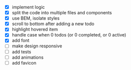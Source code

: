 - [x] implement logic
- [x] split the code into multiple files and components
- [x] use BEM, isolate styles
- [x] scroll to bottom after adding a new todo
- [x] highlight hovered item
- [x] handle case when 0 todos (or 0 completed, or 0 active)
- [x] add font
- [ ] make design responsive
- [ ] add tests
- [ ] add animations
- [ ] add favicon
